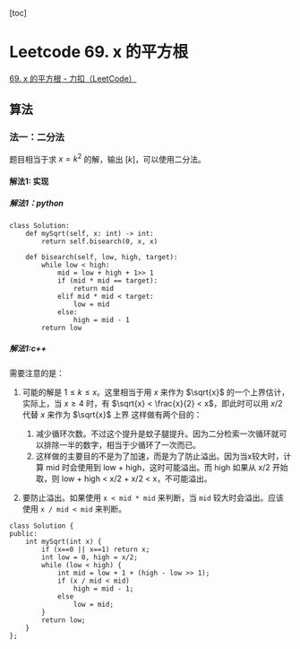 [toc]

# Leetcode 69. x 的平方根

[69. x 的平方根 - 力扣（LeetCode）](https://leetcode-cn.com/problems/sqrtx/submissions/)

## 算法 

### 法一：二分法

题目相当于求 $x = k^2$ 的解，输出 $[k]$，可以使用二分法。

#### 解法1: 实现

##### 解法1：python

```
class Solution:
    def mySqrt(self, x: int) -> int:
        return self.bisearch(0, x, x)
    
    def bisearch(self, low, high, target):
        while low < high:
            mid = low + high + 1>> 1
            if (mid * mid == target):
                return mid
            elif mid * mid < target:
                low = mid
            else:
                high = mid - 1
        return low
```

##### 解法1:c++

需要注意的是：

1. 可能的解是 $1 \leq k \leq x$。这里相当于用 $x$ 来作为 $\sqrt{x}$ 的一个上界估计，实际上，当 $x \geq 4$ 时，有 $\sqrt{x} < \frac{x}{2} < x$，即此时可以用 $x/2$ 代替 $x$ 来作为 $\sqrt{x}$ 上界
这样做有两个目的：
    1. 减少循环次数。不过这个提升是蚊子腿提升。因为二分检索一次循环就可以排除一半的数字，相当于少循环了一次而已。
    2. 这样做的主要目的不是为了加速，而是为了防止溢出。因为当x较大时，计算 mid 时会使用到 low + high，这时可能溢出。而 high 如果从 x/2 开始取，则 low + high < x/2 + x/2 < x，不可能溢出。

2. 要防止溢出。如果使用 `x < mid * mid` 来判断，当 `mid` 较大时会溢出。应该使用 `x / mid < mid` 来判断。

 
```
class Solution {
public:
    int mySqrt(int x) {
        if (x==0 || x==1) return x;
        int low = 0, high = x/2;
        while (low < high) {
            int mid = low + 1 + (high - low >> 1);
            if (x / mid < mid)
                high = mid - 1;
            else
                low = mid;
        }
        return low;   
    }
}; 
```
